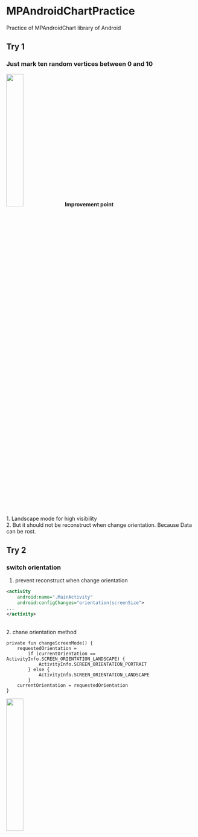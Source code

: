 # MPAndroidChartPractice
Practice of MPAndroidChart library of Android

## Try 1
### Just mark ten random vertices between 0 and 10
<img src="https://user-images.githubusercontent.com/57310034/98114282-5dce9e00-1ee8-11eb-8879-b7d2125346c8.jpeg" width="30%" height="30%"/>
<b>Improvement point</b> <br>
1. Landscape mode for high visibility <br>
2. But it should not be reconstruct when change orientation. Because Data can be rost. <br>

## Try 2
### switch orientation <br>
1. prevent reconstruct when change orientation<br>
```xml
<activity 
    android:name=".MainActivity"
    android:configChanges="orientation|screenSize">
...
</activity>
```
<br>
2. chane orientation method <br>

```
private fun changeScreenMode() {
    requestedOrientation =
        if (currentOrientation == ActivityInfo.SCREEN_ORIENTATION_LANDSCAPE) {
            ActivityInfo.SCREEN_ORIENTATION_PORTRAIT
        } else {
            ActivityInfo.SCREEN_ORIENTATION_LANDSCAPE
        }
    currentOrientation = requestedOrientation
}
```
<img src="https://user-images.githubusercontent.com/57310034/98118706-f2d49580-1eee-11eb-81c9-b873d70d60b8.gif" width="30%" height="30%"/>

